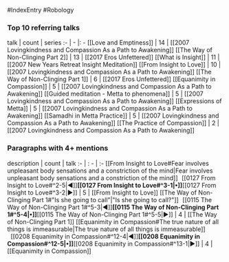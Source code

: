 #IndexEntry #Robology

### Top 10 referring talks
talk | count | series
:- | - |: -
[[Love and Emptiness]] | 14 | [[2007 Lovingkindness and Compassion As a Path to Awakening]]
[[The Way of Non-Clinging Part 2]] | 13 | [[2017 Eros Unfettered]]
[[What is Insight]] | 11 | [[2007 New Years Retreat Insight Meditation]]
[[From Insight to Love]] | 10 | [[2007 Lovingkindness and Compassion As a Path to Awakening]]
[[The Way of Non-Clinging Part 1]] | 6 | [[2017 Eros Unfettered]]
[[Equanimity in Compassion]] | 5 | [[2007 Lovingkindness and Compassion As a Path to Awakening]]
[[Guided meditation - Metta to phenomena]] | 5 | [[2007 Lovingkindness and Compassion As a Path to Awakening]]
[[Expressions of Metta]] | 5 | [[2007 Lovingkindness and Compassion As a Path to Awakening]]
[[Samadhi in Metta Practice]] | 5 | [[2007 Lovingkindness and Compassion As a Path to Awakening]]
[[The Practice of Compassion]] | 2 | [[2007 Lovingkindness and Compassion As a Path to Awakening]]

### Paragraphs with 4+ mentions
description | count | talk
:- | : - | :-
[[From Insight to Love#Fear involves unpleasant body sensations and a constriction of the mind\|Fear involves unpleasant body sensations and a constriction of the mind]] &nbsp;&nbsp;[[0127 From Insight to Love#^2-5\|◀]]**[[0127 From Insight to Love#^3-1\|•]]**[[0127 From Insight to Love#^3-2\|▶]] | 5 | [[From Insight to Love]]
[[The Way of Non-Clinging Part 1#"Is she going to call"\|"Is she going to call?"]] &nbsp;&nbsp;[[0115 The Way of Non-Clinging Part 1#^5-3\|◀]]**[[0115 The Way of Non-Clinging Part 1#^5-4\|•]]**[[0115 The Way of Non-Clinging Part 1#^5-5\|▶]] | 4 | [[The Way of Non-Clinging Part 1]]
[[Equanimity in Compassion#The true nature of all things is immeasurable\|The true nature of all things is immeasurable]] &nbsp;&nbsp;[[0208 Equanimity in Compassion#^12-4\|◀]]**[[0208 Equanimity in Compassion#^12-5\|•]]**[[0208 Equanimity in Compassion#^13-1\|▶]] | 4 | [[Equanimity in Compassion]]

